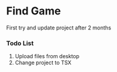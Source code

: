 # Find Game

First try and update project after 2 months

### Todo List

1. Upload files from desktop
1. Change project to TSX
